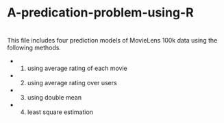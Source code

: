 # A-predication-problem-using-R
#

This file includes four prediction models of MovieLens 100k data using the following methods.
- 1. using average rating of each movie
- 2. using average rating over users
- 3. using double mean
- 4. least square estimation 
